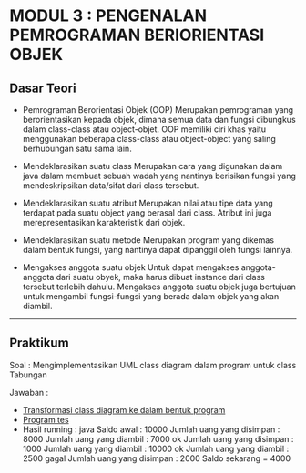 # MODUL 3 : PENGENALAN PEMROGRAMAN BERIORIENTASI OBJEK

## Dasar Teori 
* Pemrograman Berorientasi Objek (OOP)
Merupakan pemrograman yang berorientasikan kepada objek, dimana semua data dan fungsi dibungkus dalam class-class atau object-objet. OOP memiliki ciri khas yaitu menggunakan beberapa class-class atau object-object yang saling berhubungan satu sama lain.

* Mendeklarasikan suatu class
Merupakan cara yang digunakan dalam java dalam membuat sebuah wadah yang nantinya berisikan fungsi yang mendeskripsikan data/sifat dari class tersebut.

* Mendeklarasikan suatu atribut
Merupakan nilai atau tipe data yang terdapat pada suatu object yang berasal dari class. Atribut ini juga merepresentasikan karakteristik dari objek.

* Mendeklarasikan suatu metode
Merupakan program yang dikemas dalam bentuk fungsi, yang nantinya dapat dipanggil oleh fungsi lainnya.

* Mengakses anggota suatu objek
Untuk dapat mengakses anggota-anggota dari suatu obyek, maka
harus dibuat instance dari class tersebut terlebih dahulu. Mengakses anggota suatu objek juga bertujuan untuk mengambil fungsi-fungsi yang berada dalam objek yang akan diambil.


<hr>

## Praktikum
Soal : 
Mengimplementasikan UML class diagram dalam program untuk class Tabungan

Jawaban :
* [Transformasi class diagram ke dalam bentuk program](https://github.com/surezluvy/20104001_Wahyu-Triono_SE04A_Pemrograman2/blob/Modul3/modul3/pelatihan/Tabungan.java)
* [Program tes](https://github.com/surezluvy/20104001_Wahyu-Triono_SE04A_Pemrograman2/blob/Modul3/modul3/pelatihan/TesTabungan.java)
* Hasil running :
java
Saldo awal : 10000
Jumlah uang yang disimpan : 8000
Jumlah uang yang diambil : 7000 ok
Jumlah uang yang disimpan : 1000
Jumlah uang yang diambil : 10000 ok
Jumlah uang yang diambil : 2500 gagal
Jumlah uang yang disimpan : 2000
Saldo sekarang = 4000
